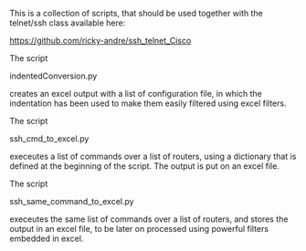 This is a collection of scripts, that should be used together with the telnet/ssh class available here: <P>
https://github.com/ricky-andre/ssh_telnet_Cisco

The script <P>indentedConversion.py</P> creates an excel output with a list of configuration file, in which the indentation has been used to make them easily filtered using excel filters.

The script <P>ssh_cmd_to_excel.py</P> execeutes a list of commands over a list of routers, using a dictionary that is defined at the beginning of the script. The output is put on an excel file.

The script <P>ssh_same_command_to_excel.py</P> execeutes the same list of commands over a list of routers, and stores the output in an excel file, to be later on processed using powerful filters embedded in excel.
